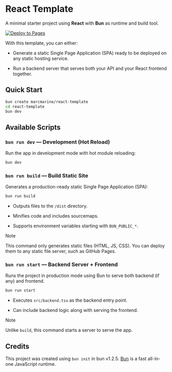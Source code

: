 # React Template

A minimal starter project using **React** with **Bun** as runtime and build tool.

[![Deploy to Pages](https://github.com/marcmarine/react-template/actions/workflows/deploy.yml/badge.svg?branch=main)](https://github.com/marcmarine/react-template/actions/workflows/deploy.yml)

With this template, you can either:

- Generate a static Single Page Application (SPA) ready to be deployed on any static hosting service.

- Run a backend server that serves both your API and your React frontend together.

## Quick Start

```bash
bun create marcmarine/react-template
cd react-template
bun dev
```

## Available Scripts

### `bun run dev` — Development (Hot Reload)

Run the app in development mode with hot module reloading:

```bash
bun dev
```

### `bun run build` — Build Static Site

Generates a production-ready static Single Page Application (SPA):

```bash
bun run build
```

- Outputs files to the `/dist` directory.

- Minifies code and includes sourcemaps.

- Supports environment variables starting with `BUN_PUBLIC_*`.

> [!NOTE]
> This command only generates static files (HTML, JS, CSS). You can deploy them to any static file server, such as GitHub Pages.

### `bun run start` — Backend Server + Frontend

Runs the project in production mode using Bun to serve both backend (if any) and frontend.

```bash
bun run start
```

- Executes `src/backend.tsx` as the backend entry point.

- Can include backend logic along with serving the frontend.

> [!NOTE]
> Unlike `build`, this command starts a server to serve the app.

## Credits

This project was created using `bun init` in bun v1.2.5. [Bun](https://bun.sh) is a fast all-in-one JavaScript runtime.
